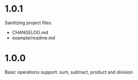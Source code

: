 # 1.0.1

Sanitizing project files:
- CHANGELOG.md
- example/readme.md

# 1.0.0

Basic operations support: sum, subtract, product and division